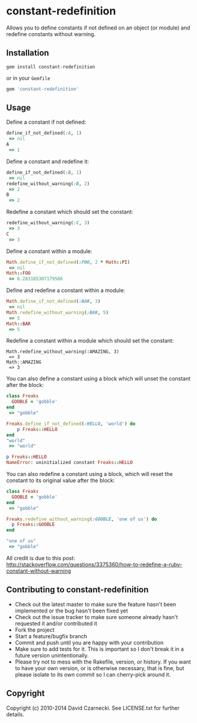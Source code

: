 # constant-redefinition

Allows you to define constants if not defined on an object (or module) and redefine constants without warning.

## Installation

`gem install constant-redefinition`

or in your `Gemfile`

```ruby
gem 'constant-redefinition'
```

## Usage

Define a constant if not defined:

```ruby
define_if_not_defined(:A, 1)
 => nil
A
 => 1
```

Define a constant and redefine it:

```ruby
define_if_not_defined(:B, 1)
 => nil
redefine_without_warning(:B, 2)
 => 2
B
 => 2
```

Redefine a constant which should set the constant:

```ruby
redefine_without_warning(:C, 3)
 => 3
C
 => 3
```

Define a constant within a module:

```ruby
Math.define_if_not_defined(:FOO, 2 * Math::PI)
 => nil
Math::FOO
 => 6.283185307179586
```

Define and redefine a constant within a module:

```ruby
Math.define_if_not_defined(:BAR, 3)
 => nil
Math.redefine_without_warning(:BAR, 5)
 => 5
Math::BAR
 => 5
```

Redefine a constant within a module which should set the constant:

```
Math.redefine_without_warning(:AMAZING, 3)
 => 3
Math::AMAZING
 => 3
```

You can also define a constant using a block which will unset the constant after the block:

```ruby
class Freaks
  GOOBLE = 'gobble'
end
 => "gobble"

Freaks.define_if_not_defined(:HELLO, 'world') do
    p Freaks::HELLO
end
"world"
 => "world"

p Freaks::HELLO
NameError: uninitialized constant Freaks::HELLO
```

You can also redefine a constant using a block, which will reset the constant to its original value after the block:

```ruby
class Freaks
  GOOBLE = 'gobble'
end
 => "gobble"

Freaks.redefine_without_warning(:GOOBLE, 'one of us') do
  p Freaks::GOOBLE
end

"one of us"
 => "gobble"
```

All credit is due to this post: http://stackoverflow.com/questions/3375360/how-to-redefine-a-ruby-constant-without-warning

## Contributing to constant-redefinition

* Check out the latest master to make sure the feature hasn't been implemented or the bug hasn't been fixed yet
* Check out the issue tracker to make sure someone already hasn't requested it and/or contributed it
* Fork the project
* Start a feature/bugfix branch
* Commit and push until you are happy with your contribution
* Make sure to add tests for it. This is important so I don't break it in a future version unintentionally.
* Please try not to mess with the Rakefile, version, or history. If you want to have your own version, or is otherwise necessary, that is fine, but please isolate to its own commit so I can cherry-pick around it.

## Copyright

Copyright (c) 2010-2014 David Czarnecki. See LICENSE.txt for further details.